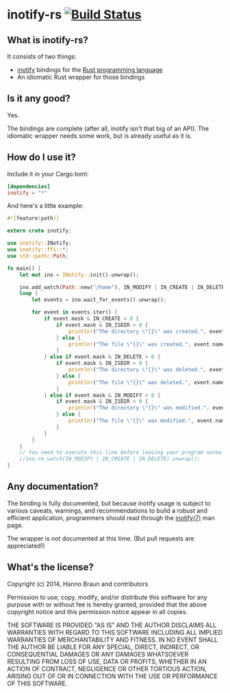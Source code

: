 # inotify-rs [![Build Status](https://travis-ci.org/hannobraun/inotify-rs.svg?branch=master)](https://travis-ci.org/hannobraun/inotify-rs)

## What is inotify-rs?

It consists of two things:
- [inotify](http://en.wikipedia.org/wiki/Inotify) bindings for the
  [Rust programming language](http://rust-lang.org/)
- An idiomatic Rust wrapper for those bindings


## Is it any good?

Yes.

The bindings are complete (after all, inotify isn't that big of an API). The
idiomatic wrapper needs some work, but is already useful as it is.


## How do I use it?

Include it in your Cargo.toml:
```toml
[dependencies]
inotify = "*"
```

And here's a little example:
```Rust
#![feature(path)]

extern crate inotify;

use inotify::INotify;
use inotify::ffi::*;
use std::path::Path;

fn main() {
    let mut ino = INotify::init().unwrap();

    ino.add_watch(Path::new("/home"), IN_MODIFY | IN_CREATE | IN_DELETE).unwrap();
    loop {
        let events = ino.wait_for_events().unwrap();

        for event in events.iter() {
            if event.mask & IN_CREATE > 0 {
                if event.mask & IN_ISDIR > 0 {
                    println!("The directory \"{}\" was created.", event.name);       
                } else {
                    println!("The file \"{}\" was created.", event.name);
                }
            } else if event.mask & IN_DELETE > 0 {
                if event.mask & IN_ISDIR > 0 {
                    println!("The directory \"{}\" was deleted.", event.name);       
                } else {
                    println!("The file \"{}\" was deleted.", event.name);
                }
            } else if event.mask & IN_MODIFY > 0 {
                if event.mask & IN_ISDIR > 0 {
                    println!("The directory \"{}\" was modified.", event.name);
                } else {
                    println!("The file \"{}\" was modified.", event.name);
                }
            }
        }
    }
    // You need to execute this line before leaving your program normally
    //ino.rm_watch(IN_MODIFY | IN_CREATE | IN_DELETE).unwrap();
}
```

## Any documentation?

The binding is fully documented, but because inotify usage is subject to
various caveats, warnings, and recommendations to build a robust and
efficient application, programmers should read through the [inotify(7)]
man page.

The wrapper is not documented at this time. (But pull requests are appreciated!)

[inotify(7)]: http://man7.org/linux/man-pages/man7/inotify.7.html


## What's the license?

Copyright (c) 2014, Hanno Braun and contributors

Permission to use, copy, modify, and/or distribute this software for any purpose
with or without fee is hereby granted, provided that the above copyright notice
and this permission notice appear in all copies.

THE SOFTWARE IS PROVIDED "AS IS" AND THE AUTHOR DISCLAIMS ALL WARRANTIES WITH
REGARD TO THIS SOFTWARE INCLUDING ALL IMPLIED WARRANTIES OF MERCHANTABILITY AND
FITNESS. IN NO EVENT SHALL THE AUTHOR BE LIABLE FOR ANY SPECIAL, DIRECT,
INDIRECT, OR CONSEQUENTIAL DAMAGES OR ANY DAMAGES WHATSOEVER RESULTING FROM LOSS
OF USE, DATA OR PROFITS, WHETHER IN AN ACTION OF CONTRACT, NEGLIGENCE OR OTHER
TORTIOUS ACTION, ARISING OUT OF OR IN CONNECTION WITH THE USE OR PERFORMANCE OF
THIS SOFTWARE.

